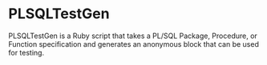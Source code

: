 PLSQLTestGen
============

PLSQLTestGen is a Ruby script that takes a PL/SQL Package, Procedure, or Function specification and generates an anonymous block that can be used for testing.